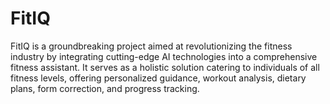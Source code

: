 # FitIQ
FitIQ is a groundbreaking project aimed at revolutionizing the fitness industry by integrating cutting-edge AI technologies into a comprehensive fitness assistant. It serves as a holistic solution catering to individuals of all fitness levels, offering personalized guidance, workout analysis, dietary plans, form correction, and progress tracking.
